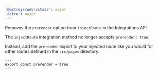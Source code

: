 ```yaml
---
'@astrojs/web-vitals': major
'astro': major
---
```


Removes the `prerender` option from `injectRoute` in the Integrations API.

The `injectRoute` integration method no longer accepts `prerender: true`. 

Instead,  add the `prerender` export to your injected route like you would for other routes defined in the `src/pages` directory:

```astro
---
export const prerender = true
---
```
